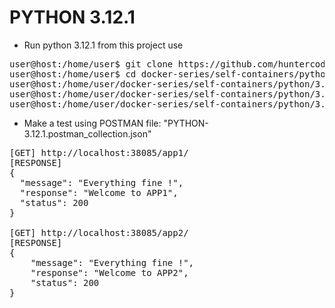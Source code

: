 # PYTHON 3.12.1

- Run python 3.12.1 from this project use

<pre>
user@host:/home/user$ git clone https://github.com/huntercodexs/docker-series.git .
user@host:/home/user$ cd docker-series/self-containers/python/3.12.1
user@host:/home/user/docker-series/self-containers/python/3.12.1$ docker network create open_network
user@host:/home/user/docker-series/self-containers/python/3.12.1$ docker-compose up --build
user@host:/home/user/docker-series/self-containers/python/3.12.1$ docker-compose start
</pre>

- Make a test using POSTMAN file: "PYTHON-3.12.1.postman_collection.json"

<pre>
[GET] http://localhost:38085/app1/
[RESPONSE]
{
  "message": "Everything fine !",
  "response": "Welcome to APP1",
  "status": 200
}

[GET] http://localhost:38085/app2/
[RESPONSE]
{
    "message": "Everything fine !",
    "response": "Welcome to APP2",
    "status": 200
}
</pre>

